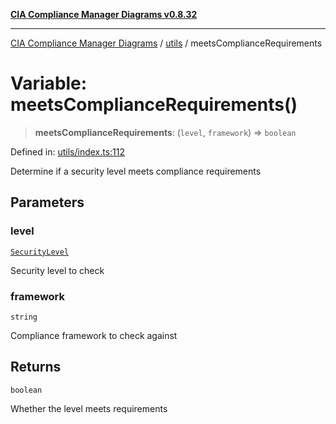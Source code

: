 [**CIA Compliance Manager Diagrams v0.8.32**](../../README.md)

***

[CIA Compliance Manager Diagrams](../../modules.md) / [utils](../README.md) / meetsComplianceRequirements

# Variable: meetsComplianceRequirements()

> **meetsComplianceRequirements**: (`level`, `framework`) => `boolean`

Defined in: [utils/index.ts:112](https://github.com/Hack23/cia-compliance-manager/blob/0dc9a11e510cc2f2986e7debe532892627f2b00f/src/utils/index.ts#L112)

Determine if a security level meets compliance requirements

## Parameters

### level

[`SecurityLevel`](../../types/cia/type-aliases/SecurityLevel.md)

Security level to check

### framework

`string`

Compliance framework to check against

## Returns

`boolean`

Whether the level meets requirements
